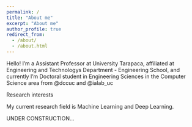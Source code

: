 ```yaml
---
permalink: /
title: "About me"
excerpt: "About me"
author_profile: true
redirect_from: 
  - /about/
  - /about.html
---
```


Hello! I’m a Assistant Professor at University Tarapaca, affiliated at Engineering and Technologys Department - Engineering School, and currently I’m Doctoral student in Engineering Sciences in the Computer Science area from @dccuc and @ialab_uc

Research interests

My current research field is Machine Learning and Deep Learning.


UNDER CONSTRUCTION...